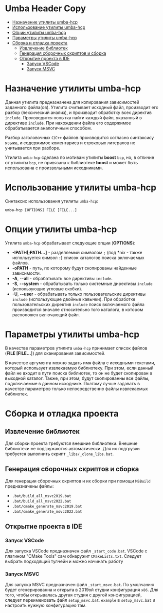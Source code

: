 # Umba Header Copy

  - [Назначение утилиты umba-hcp](#user-content-назначение-утилиты-umba-hcp)
  - [Использование утилиты umba-hcp](#user-content-использование-утилиты-umba-hcp)
  - [Опции утилиты umba-hcp](#user-content-опции-утилиты-umba-hcp)
  - [Параметры утилиты umba-hcp](#user-content-параметры-утилиты-umba-hcp)
  - [Сборка и отладка проекта](#user-content-сборка-и-отладка-проекта)
    - [Извлечение библиотек](#user-content-извлечение-библиотек)
    - [Генерация сборочных скриптов и сборка](#user-content-генерация-сборочных-скриптов-и-сборка)
    - [Открытие проекта в IDE](#user-content-открытие-проекта-в-ide)
      - [Запуск VSCode](#user-content-запуск-vscode)
      - [Запуск MSVC](#user-content-запуск-msvc)


# Назначение утилиты umba-hcp

Данная утилита предназначена для копирования зависимостей заданного файла(ов). Утилита считывает исходный файл,
производит его разбор (лексический анализ), и производит обработку всех директив `include`.
Производится попытка найти каждый файл, указанный в директиве `include`. При нахождении файла его содержимое обрабатывается
аналогичным способом.

Разбор заголовочных `C`/`C++` файлов производится согласно синтаксису языка, и содержимое коментариев и строковых литералов
не учитывается при разборе.

Утилита `umba-hcp` сделана по мотивам утилиты **boost** `bcp`, но, в отличие от утилиты `bcp`, не привязана
к библиотеке **boost** и может быть использована с произвольными исходниками.


# Использование утилиты umba-hcp

Синтаксис использования утилиты `umba-hcp`:

```
umba-hcp [OPTIONS] FILE [FILE...]
```

# Опции утилиты umba-hcp

Утилита `umba-hcp` обрабатывает следующие опции (**OPTIONS**):

 - **-IPATH[;PATH...]** - разделяемый символом `;` (под *nix - также используется символ `:`) список каталогов поиска включаемых файлов.
 - **-oPATH** - путь, по которому будут скопированы найденные зависимости.
 - **-A**, **--all** - обрабатывать все директивы `include`.
 - **-S**, **--system** - обрабатывать только системные директивы `include` (использующие угловые скобки).
 - **-U**, **--user** - обрабатывать только пользовательские директивы `include` (использующие двойные кавычки). При обработке пользовательских
   директив `include` поиск включаемого файла производится вначале относительно того каталога, в котором расположен включающий файл.


# Параметры утилиты umba-hcp

В качестве параметров утилита `umba-hcp` принимает список файлов (**FILE [FILE...]**) для сканирования зависимостей.

В качестве аргумента можно задать имя файла с исходными текстами, который использует извлекаемую библиотеку. При этом,
если данный файл не входит в пути поиска библиотек, то он не будет скопирован в выходной каталог. Также, при этом, будут
скопированны все файлы, подключаемые в данном исходнике. Поэтому лучше задавать в качестве параметров только 
непосредственно файлы извлекаемых библиотек.


# Сборка и отладка проекта


## Извлечение библиотек

Для сборки проекта требуются внешние библиотеки. Внешние библиотеки не подгружаются автоматически.
Для их подгрузки требуется выполнить скрипт `_libs/_clone_libs.bat`.


## Генерация сборочных скриптов и сборка

Для генерации сборочных скриптов и их сборки при помощи `MSBuild` предназначены файлы:

 - `.bat/build_all_msvc2019.bat`
 - `.bat/build_all_msvc2022.bat`
 - `.bat/cmake_generate_msvc2019.bat`
 - `.bat/cmake_generate_msvc2022.bat`


## Открытие проекта в IDE

### Запуск VSCode

Для запуска VSCode предназначен файл `_start_code.bat`. 
VSCode с плагином "CMake Tools" сам обнаружит `CMakeLists.txt`. Следует выбрать подходящий тулчейн
и можно начинать работу


### Запуск MSVC

Для запуска MSVC предназначен файл `_start_msvc.bat`.
По умолчанию будет сгенерированна и открыта в 2019ой студии конфигурация `x86`.
Для того, чтобы открывалась другая студия с другой конфигурацией, следует
переименовать файл `setup_msvc.bat.example` в `setup_msvc.bat` и настроить нужную конфигурацию там.


